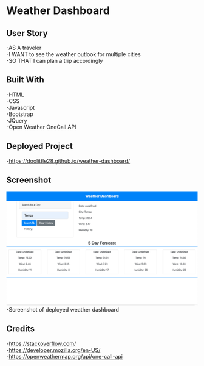 # Weather Dashboard

## User Story 

-AS A traveler    
-I WANT to see the weather outlook for multiple cities  
-SO THAT I can plan a trip accordingly  

## Built With 

-HTML  
-CSS  
-Javascript  
-Bootstrap   
-JQuery  
-Open Weather OneCall API  

## Deployed Project

-https://doolittle28.github.io/weather-dashboard/  

## Screenshot 

![Weather Dashboard](Assets/images/weatherdashboardscreenshot.png)  
-Screenshot of deployed weather dashboard  

## Credits 

-https://stackoverflow.com/   
-https://developer.mozilla.org/en-US/  
-https://openweathermap.org/api/one-call-api  
